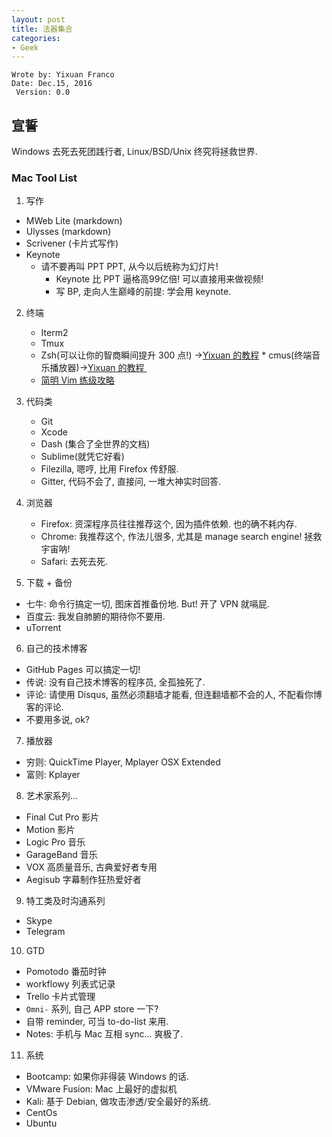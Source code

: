 ```yaml
---
layout: post
title: 法器集合
categories:
- Geek
---
```


	Wrote by: Yixuan Franco
	Date: Dec.15, 2016
	 Version: 0.0


## 宣誓
Windows 去死去死团践行者, Linux/BSD/Unix 终究将拯救世界. 


### Mac Tool List

1.  写作
  * MWeb Lite (markdown)
  * Ulysses (markdown)
  * Scrivener (卡片式写作)
  * Keynote
	* 请不要再叫 PPT PPT, 从今以后统称为幻灯片! 
		* Keynote 比 PPT 逼格高99亿倍! 可以直接用来做视频!
		* 写 BP, 走向人生巅峰的前提: 学会用 keynote.

2. 终端
	* Iterm2 
	* Tmux
	* Zsh(可以让你的智商瞬间提升 300 点!) →[Yixuan 的教程][1]	* cmus(终端音乐播放器)→[Yixuan 的教程 ][2]	
	* [简明 Vim 练级攻略][3]

3. 代码类
	* Git 
	* Xcode
	* Dash (集合了全世界的文档)
	* Sublime(就凭它好看)
	* Filezilla, 嗯哼, 比用 Firefox 传舒服.
	* Gitter, 代码不会了, 直接问, 一堆大神实时回答.

4. 浏览器
	* Firefox: 资深程序员往往推荐这个, 因为插件依赖. 也的确不耗内存.
	* Chrome: 我推荐这个, 作法儿很多, 尤其是 manage search engine! 拯救宇宙呐!
	* Safari: 去死去死. 

5. 下载 + 备份
 * 七牛: 命令行搞定一切, 图床首推备份地. But! 开了 VPN 就嗝屁.
 * 百度云: 我发自肺腑的期待你不要用.   
 * uTorrent

6. 自己的技术博客
 * GitHub Pages 可以搞定一切!
 * 传说: 没有自己技术博客的程序员, 全孤独死了. 
 * 评论: 请使用 Disqus, 虽然必须翻墙才能看, 但连翻墙都不会的人, 不配看你博客的评论.
 * 不要用多说, ok? 

7. 播放器
 * 穷则: QuickTime Player, Mplayer OSX Extended
 * 富则: Kplayer

8. 艺术家系列...
 * Final Cut Pro 影片
 * Motion 影片
 * Logic Pro 音乐
 * GarageBand 音乐
 * VOX 高质量音乐, 古典爱好者专用
 * Aegisub 字幕制作狂热爱好者

9. 特工类及时沟通系列
 * Skype
 * Telegram

10. GTD
 * Pomotodo 番茄时钟
 * workflowy 列表式记录
 * Trello 卡片式管理
 * `Omni-` 系列, 自己 APP store 一下?
 * 自带 reminder, 可当 to-do-list 来用.
 * Notes: 手机与 Mac 互相 sync... 爽极了.

11. 系统
 * Bootcamp: 如果你非得装 Windows 的话.
 * VMware Fusion: Mac 上最好的虚拟机
 * Kali: 基于 Debian, 做攻击渗透/安全最好的系统.
 * CentOs
 * Ubuntu

















[1]:	http://yixuan.li/geek/2016/11/24/ZSH/
[2]:	http://yixuan.li/geek/2016/04/20/moc/
[3]:	http://coolshell.cn/articles/5426.htm